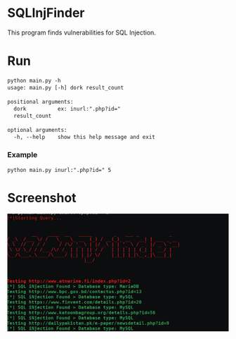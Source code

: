# SQLInjFinder
This program finds vulnerabilities for SQL Injection.

# Run
```
python main.py -h                                                      
usage: main.py [-h] dork result_count

positional arguments:
  dork          ex: inurl:".php?id="
  result_count

optional arguments:
  -h, --help    show this help message and exit
```
### Example

```
python main.py inurl:".php?id=" 5
```

# Screenshot
![screenshot](https://raw.githubusercontent.com/abdullahwaqar/SQLInjFinder/master/asset/Screenshot_2018-09-07_11-47-54.png)
